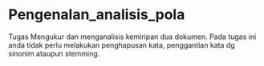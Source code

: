 # Pengenalan_analisis_pola
Tugas Mengukur dan menganalisis kemiripan dua dokumen. Pada tugas ini anda tidak perlu melakukan penghapusan kata, penggantian kata dg sinonim ataupun stemming.
